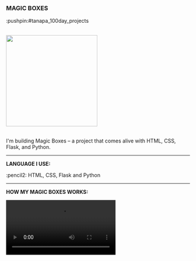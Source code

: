 <div>
  <h3>MAGIC BOXES</h3> 
  <p>:pushpin:#tanapa_100day_projects</p>
  <br>
  <div>
    <img src="https://github.com/TanapaPalmer/MAGIC_BOXES/assets/119079803/8345886f-2053-4e17-b4d4-875bb6b48df0" height="250"/>
  </div>
  <br>
  <p>I'm building Magic Boxes – a project that comes alive with HTML, CSS, Flask, and Python.</p>

  <hr>

  <div>
    <p><strong>LANGUAGE I USE:</strong></p>
    <p>:pencil2: HTML, CSS, Flask and Python</p>
  </div>

  <hr>
  
  <div>
    <p><strong>HOW MY MAGIC BOXES WORKS:</strong></p>
    <video src="https://github.com/TanapaPalmer/MAGIC_BOXES/assets/119079803/c380a44a-66bf-4f3e-8fc6-7041cab05851"></video>
  </div>
</div>

